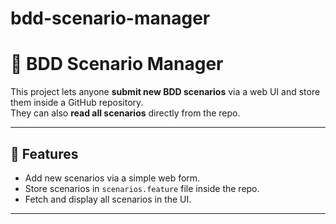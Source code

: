 # bdd-scenario-manager

# 📌 BDD Scenario Manager

This project lets anyone **submit new BDD scenarios** via a web UI and store them inside a GitHub repository.  
They can also **read all scenarios** directly from the repo.

---

## 🚀 Features
- Add new scenarios via a simple web form.
- Store scenarios in `scenarios.feature` file inside the repo.
- Fetch and display all scenarios in the UI.

---
